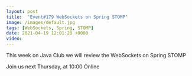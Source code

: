 ```yaml
---
layout: post
title:  "Event#179 WebSockets on Spring STOMP"
image: /images/default.jpg
tags: [WebSockets, Spring, STOMP]
date: 2021-04-19 12:01:28 +0000
video: 
---
```


This week on Java Club we will review the WebSockets on Spring STOMP

Join us next Thursday, at 10:00 Online
